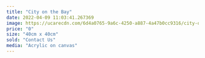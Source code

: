 ```yaml
---
title: "City on the Bay"
date: 2022-04-09 11:03:41.267369
image: https://ucarecdn.com/6d4a0765-9a6c-4250-a887-4a47b0cc9316/city-on-the-bay.jpg
price: "0"
size: "40cm x 40cm"
sold: "Contact Us"
media: "Acrylic on canvas"
---
```


